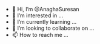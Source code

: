 - 👋 Hi, I’m @AnaghaSuresan
- 👀 I’m interested in ...
- 🌱 I’m currently learning ...
- 💞️ I’m looking to collaborate on ...
- 📫 How to reach me ...

<!---
AnaghaSuresan/AnaghaSuresan is a ✨ special ✨ repository because its `README.md` (this file) appears on your GitHub profile.
You can click the Preview link to take a look at your changes.
--->
